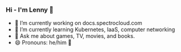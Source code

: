 ### Hi - I'm Lenny 👋

- 🔭 I’m currently working on docs.spectrocloud.com
- 🌱 I’m currently learning Kubernetes, IaaS, computer networking
- 💬 Ask me about games, TV, movies, and books. 
- 😄 Pronouns: he/him 🌈

